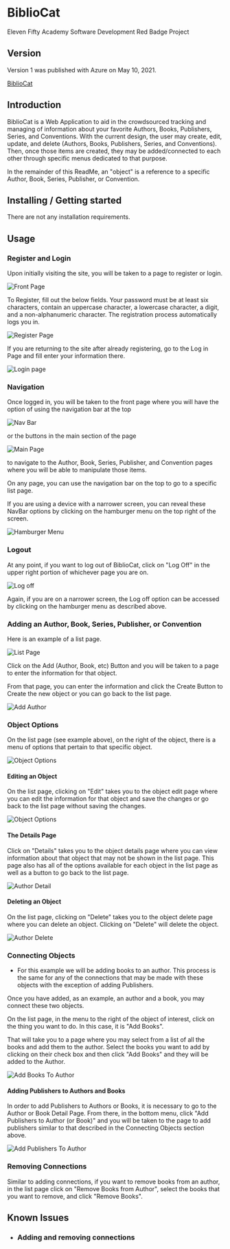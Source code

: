 # BiblioCat
Eleven Fifty Academy Software Development Red Badge Project

## Version
Version 1 was published with Azure on May 10, 2021.

[BiblioCat](https://bibliocat.azurewebsites.net/)

## Introduction

BiblioCat is a Web Application to aid in the crowdsourced tracking and managing of information about your favorite Authors, Books, Publishers, Series, and Conventions. With the current design, the user may create, edit, update, and delete (Authors, Books, Publishers, Series, and Conventions). Then, once those items are created, they may be added/connected to each other through specific menus dedicated to that purpose.

In the remainder of this ReadMe, an "object" is a reference to a specific Author, Book, Series, Publisher, or Convention.

## Installing / Getting started

There are not any installation requirements.

## Usage

### Register and Login

Upon initially visiting the site, you will be taken to a page to register or login.

![Front Page](/BiblioCat.WebMVC/Content/Assets/FrontPage.jpg)

To Register, fill out the below fields. Your password must be at least six characters, contain an uppercase character, a lowercase character, a digit, and a non-alphanumeric character. The registration process automatically logs you in.

![Register Page](/BiblioCat.WebMVC/Content/Assets/RegisterPage.jpg)

If you are returning to the site after already registering, go to the Log in Page and fill enter your information there.

![Login page](/BiblioCat.WebMVC/Content/Assets/LoginPage.jpg)

### Navigation

Once logged in, you will be taken to the front page where you will have the option of using the navigation bar at the top

![Nav Bar](/BiblioCat.WebMVC/Content/Assets/NavBar.jpg)

or the buttons in the main section of the page

![Main Page](/BiblioCat.WebMVC/Content/Assets/MainPage.jpg)

to navigate to the Author, Book, Series, Publisher, and Convention pages where you will be able to manipulate those items.

On any page, you can use the navigation bar on the top to go to a specific list page.

If you are using a device with a narrower screen, you can reveal these NavBar options by clicking on the hamburger menu on the top right of the screen.

![Hamburger Menu](/BiblioCat.WebMVC/Content/Assets/HamburgerMenu.jpg)

### Logout

At any point, if you want to log out of BiblioCat, click on "Log Off" in the upper right portion of whichever page you are on.

![Log off](/BiblioCat.WebMVC/Content/Assets/LogOff.jpg)

Again, if you are on a narrower screen, the Log off option can be accessed by clicking on the hamburger menu as described above.

### Adding an Author, Book, Series, Publisher, or Convention

Here is an example of a list page.

![List Page](/BiblioCat.WebMVC/Content/Assets/ListPage.jpg)

Click on the Add (Author, Book, etc) Button and you will be taken to a page to enter the information for that object.

From that page, you can enter the information and click the Create Button to Create the new object or you can go back to the list page.

![Add Author](/BiblioCat.WebMVC/Content/Assets/AddAuthor.jpg)

### Object Options

On the list page (see example above), on the right of the object, there is a menu of options that pertain to that specific object.

![Object Options](/BiblioCat.WebMVC/Content/Assets/ObjectOptions.jpg)

#### Editing an Object

On the list page, clicking on "Edit" takes you to the object edit page where you can edit the information for that object and save the changes or go back to the list page without saving the changes.

![Object Options](/BiblioCat.WebMVC/Content/Assets/EditAuthor.jpg)

#### The Details Page

Click on "Details" takes you to the object details page where you can view information about that object that may not be shown in the list page. This page also has all of the options available for each object in the list page as well as a button to go back to the list page.

![Author Detail](/BiblioCat.WebMVC/Content/Assets/AuthorDetail.jpg)

#### Deleting an Object

On the list page, clicking on "Delete" takes you to the object delete page where you can delete an object. Clicking on "Delete" will delete the object.

![Author Delete](/BiblioCat.WebMVC/Content/Assets/AuthorDelete.jpg)

### Connecting Objects
- For this example we will be adding books to an author. This process is the same for any of the connections that may be made with these objects with the exception of adding Publishers. 

Once you have added, as an example, an author and a book, you may connect these two objects.

On the list page, in the menu to the right of the object of interest, click on the thing you want to do. In this case, it is "Add Books".

That will take you to a page where you may select from a list of all the books and add them to the author. Select the books you want to add by clicking on their check box and then click "Add Books" and they will be added to the Author.

![Add Books To Author](/BiblioCat.WebMVC/Content/Assets/AddBooksToAuthor.jpg)

#### Adding Publishers to Authors and Books

In order to add Publishers to Authors or Books, it is necessary to go to the Author or Book Detail Page. From there, in the bottom menu, click "Add Publishers to Author (or Book)" and you will be taken to the page to add publishers similar to that described in the Connecting Objects section above.

![Add Publishers To Author](/BiblioCat.WebMVC/Content/Assets/AddPublishers.jpg)

### Removing Connections

Similar to adding connections, if you want to remove books from an author, in the list page click on "Remove Books from Author", select the books that you want to remove, and click "Remove Books".

## Known Issues

- ### Adding and removing connections
 


